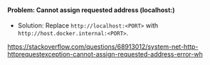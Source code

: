 

#### Problem: Cannot assign requested address (localhost:<PORT>)
- Solution: Replace `http://localhost:<PORT>` with `http://host.docker.internal:<PORT>`.

https://stackoverflow.com/questions/68913012/system-net-http-httprequestexception-cannot-assign-requested-address-error-wh
